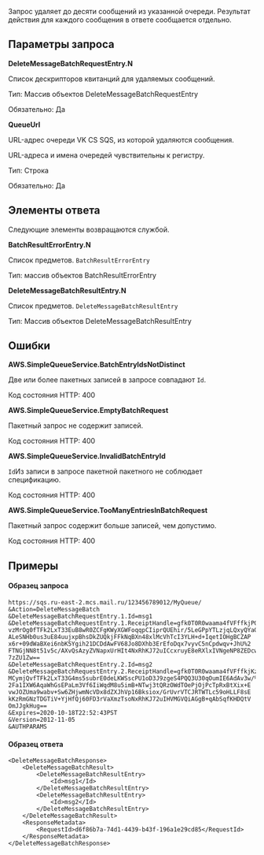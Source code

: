 Запрос удаляет до десяти сообщений из указанной очереди. Результат действия для каждого сообщения в ответе сообщается отдельно. 

Параметры запроса
-----------------

**DeleteMessageBatchRequestEntry.N**

Список дескрипторов квитанций для удаляемых сообщений.

Тип: Массив объектов DeleteMessageBatchRequestEntry

Обязательно: Да

**QueueUrl**

URL-адрес очереди VK CS SQS, из которой удаляются сообщения.

URL-адреса и имена очередей чувствительны к регистру.

Тип: Строка

Обязательно: Да

Элементы ответа
---------------

Следующие элементы возвращаются службой.

**BatchResultErrorEntry.N**

Список предметов. `BatchResultErrorEntry`

Тип: массив объектов BatchResultErrorEntry

**DeleteMessageBatchResultEntry.N**

Список предметов. `DeleteMessageBatchResultEntry`

Тип: Массив объектов DeleteMessageBatchResultEntry

Ошибки
------

**AWS.SimpleQueueService.BatchEntryIdsNotDistinct**

Две или более пакетных записей в запросе совпадают `Id`.

Код состояния HTTP: 400

**AWS.SimpleQueueService.EmptyBatchRequest**

Пакетный запрос не содержит записей.

Код состояния HTTP: 400

**AWS.SimpleQueueService.InvalidBatchEntryId**

`Id`Из записи в запросе пакетной пакетного не соблюдает спецификацию.

Код состояния HTTP: 400

**AWS.SimpleQueueService.TooManyEntriesInBatchRequest**

Пакетный запрос содержит больше записей, чем допустимо.

Код состояния HTTP: 400

Примеры
-------

#### Образец запроса

```
https://sqs.ru-east-2.mcs.mail.ru/123456789012/MyQueue/
&Action=DeleteMessageBatch
&DeleteMessageBatchRequestEntry.1.Id=msg1
&DeleteMessageBatchRequestEntry.1.ReceiptHandle=gfk0T0R0waama4fVFffkjPQrr
vzMrOg0fTFk2LxT33EuB8wR0ZCFgKWyXGWFoqqpCIiprQUEhir/5LeGPpYTLzjqLQxyQYaQ
ALeSNHb0us3uE84uujxpBhsDkZUQkjFFkNqBXn48xlMcVhTcI3YLH+d+IqetIOHgBCZAP
x6r+09dWaBXei6nbK5Ygih21DCDdAwFV68Jo8DXhb3ErEfoDqx7vyvC5nCpdwqv+JhU%2
FTNGjNN8t51v5c/AXvQsAzyZVNapxUrHIt4NxRhKJ72uICcxruyE8eRXlxIVNgeNP8ZEDcw
7zZU1Zw==
&DeleteMessageBatchRequestEntry.2.Id=msg2
&DeleteMessageBatchRequestEntry.2.ReceiptHandle=gfk0T0R0waama4fVFffkjKzmh
MCymjQvfTFk2LxT33G4ms5subrE0deLKWSscPU1oD3J9zgeS4PQQ3U30qOumIE6AdAv3w/%
2Fa1IXW6AqaWhGsEPaLm3Vf6IiWqdM8u5imB+NTwj3tQRzOWdTOePjOjPcTpRxBtXix+E
vwJOZUma9wabv+Sw6ZHjwmNcVDx8dZXJhVp16Bksiox/GrUvrVTCJRTWTLc59oHLLF8sE
kKzRmGNzTDGTiV+YjHfQj60FD3rVaXmzTsoNxRhKJ72uIHVMGVQiAGgB+qAbSqfKHDQtV
OmJJgkHug==
&Expires=2020-10-18T22:52:43PST
&Version=2012-11-05
&AUTHPARAMS
```

#### Образец ответа

```
<DeleteMessageBatchResponse>
    <DeleteMessageBatchResult>
        <DeleteMessageBatchResultEntry>
            <Id>msg1</Id>
        </DeleteMessageBatchResultEntry>
        <DeleteMessageBatchResultEntry>
            <Id>msg2</Id>
        </DeleteMessageBatchResultEntry>
    </DeleteMessageBatchResult>
    <ResponseMetadata>
        <RequestId>d6f86b7a-74d1-4439-b43f-196a1e29cd85</RequestId>
    </ResponseMetadata>
</DeleteMessageBatchResponse>
```